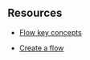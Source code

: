 
## Resources


-   [Flow key concepts](geh1659041833397.md)

-   [Create a flow](luq1640282345986.md)


